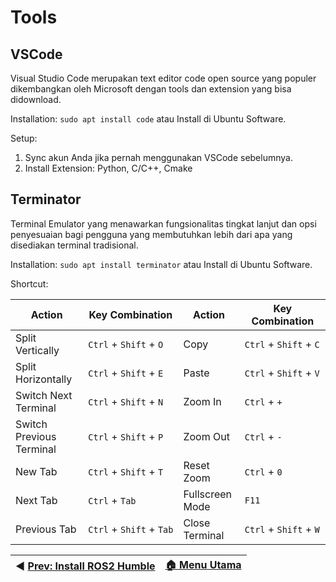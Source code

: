 # Tools

## VSCode

Visual Studio Code merupakan text editor code open source yang populer dikembangkan oleh Microsoft dengan tools dan extension yang bisa didownload.

Installation: `sudo apt install code` atau Install di Ubuntu Software.

Setup:

1. Sync akun Anda jika pernah menggunakan VSCode sebelumnya.
2. Install Extension: Python, C/C++, Cmake

## Terminator

Terminal Emulator yang menawarkan fungsionalitas tingkat lanjut dan opsi penyesuaian bagi pengguna yang membutuhkan lebih dari apa yang disediakan terminal tradisional.

Installation: `sudo apt install terminator` atau Install di Ubuntu Software.

Shortcut:

| **Action**               | **Key Combination**      | **Action**      | **Key Combination**    |
| ------------------------ | ------------------------ | --------------- | ---------------------- |
| Split Vertically         | `Ctrl` + `Shift` + `O`   | Copy            | `Ctrl` + `Shift` + `C` |
| Split Horizontally       | `Ctrl` + `Shift` + `E`   | Paste           | `Ctrl` + `Shift` + `V` |
| Switch Next Terminal     | `Ctrl` + `Shift` + `N`   | Zoom In         | `Ctrl` + `+`           |
| Switch Previous Terminal | `Ctrl` + `Shift` + `P`   | Zoom Out        | `Ctrl` + `-`           |
| New Tab                  | `Ctrl` + `Shift` + `T`   | Reset Zoom      | `Ctrl` + `0`           |
| Next Tab                 | `Ctrl` + `Tab`           | Fullscreen Mode | `F11`                  |
| Previous Tab             | `Ctrl` + `Shift` + `Tab` | Close Terminal  | `Ctrl` + `Shift` + `W` |

| ◀️ [Prev: Install ROS2 Humble](/humble/) | [🏠 Menu Utama](/) |
| --------------------------------------- | ----------------- |